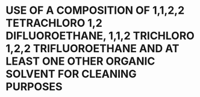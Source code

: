 # USE OF A COMPOSITION OF 1,1,2,2 TETRACHLORO 1,2 DIFLUOROETHANE, 1,1,2 TRICHLORO 1,2,2 TRIFLUOROETHANE AND AT LEAST ONE OTHER ORGANIC SOLVENT FOR CLEANING PURPOSES